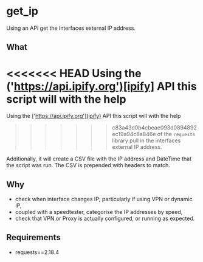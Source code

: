 # get_ip
Using an API get the interfaces external IP address.

## What
<<<<<<< HEAD
Using the ('https://api.ipify.org')[ipify] API this script will with the help
=======
Using the ['https://api.ipify.org'](ipify) API this script will with the help
>>>>>>> c83a43d0b4cbeae093d0894892ec19a94c8a846e
of the `requests` library pull in the interfaces external IP address. 

Additionally, it will create a CSV file with the IP address and DateTime that
the script was run. The CSV is prepended with headers to match.

## Why
- check when interface changes IP; particularly if using VPN or dynamic IP,
- coupled with a speedtester, categorise the IP addresses by speed,
- check that VPN or Proxy is actually configured, or running as expected.

## Requirements
- requests==2.18.4
